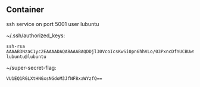 Container
---
ssh service on port 5001
user lubuntu

~/.ssh/authorized_keys:
```
ssh-rsa AAAAB3NzaC1yc2EAAAADAQABAAABAQDDjl30VcoIcsKwSi0pn6hhVLo/03PxncDfYUCBUwmUClTK4ONI3kbAxOJr7xFribIgwArULykpg+rFYCvNm3CvDM8RGWNGIwtoWvPSTdttS/2eX9bxhnY6Z0CAxYb/U19avqF2rUegmfpIminbPA4LIcAR7S++ZpV1KnF264zuVnl98dUF0oqb7zrHK1Y7PnxRAv0sNoU6NundXEzFfhXIAVniYREgDgfjnhea52cC+0t5DmS04/oZIRSkivY7m0Z0ExG3nphBTLz7WE425FxvPl7y91aY9QWXGaCTsMEvkU3sf8hmNQOGIbLxmvEUBUns7aL7W7tH15k4N/HYDrMT lubuntu@lubuntu
```

~/super-secret-flag:
```
VU1EQ1RGLXtHNGxsNGdoM3JfNF8xaWYzfQ==
```
